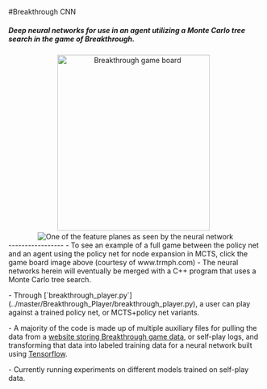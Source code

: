#Breakthrough CNN
##### Deep neural networks for use in an agent utilizing a Monte Carlo tree search in the game of Breakthrough. 
<div align="center">
<a href="http://www.trmph.com/breakthrough/board#8,g2h3b7b6h1g2c7c6h3g4g7f6h2g3h8g7g3f4h7g6b2c3b6c5a1b2a8b7a2b3a7b6e2d3g6g5d2e3d7e6b3c4b6b5f2g3e7d6g2f3d8e7c2b3d6e5b3b4e7d6f3e4b7b6d1c2e8d7e1f2d6d5c4d5c6d5f2f3d7d6d3d4g7g6c2d3c5c4c1c2e5d4e3d4e6e5f4e5f6e5g1f2f7e6f2e3e5d4e3d4e6e5f1f2c4d3c2d3d5e4d3e4b5c4b1c2e5d4c3d4b6b5g4f5c4c3b2c3b5a4f5g6a4a3d4d5a3b2d5c6b2c1"><img src="https://cloud.githubusercontent.com/assets/13070236/23641302/872ea850-02a7-11e7-9be4-49c37f803c27.JPG" title="Breakthrough game board" style="width:302px;height:348px;"></img></a>
  <img src="https://cloud.githubusercontent.com/assets/13070236/23594196/f8bf7854-01cc-11e7-9823-4e0a9bd4d2b8.png" title="One of the feature planes as seen by the neural network"></img>
</div>
-----------------
- To see an example of a full game between the policy net and an agent using the policy net for node expansion in MCTS, click the game board image above (courtesy of www.trmph.com)
- The neural networks herein will eventually be merged with a C++ program that uses a Monte Carlo tree search.<p>
- Through [`breakthrough_player.py`](../master/Breakthrough_Player/breakthrough_player.py), a user can play against a trained policy net, or MCTS+policy net variants.<p> 
- A majority of the code is made up of multiple auxiliary files for pulling the data from a <a href="https://www.littlegolem.net/jsp/games/gamedetail.jsp?gtid=brkthr">website storing Breakthrough game data</a>, or self-play logs, and transforming that data into labeled training data for a neural network built using <a href="https://github.com/tensorflow/tensorflow"> Tensorflow</a>.<p><p> 
- Currently running experiments on different models trained on self-play data.


